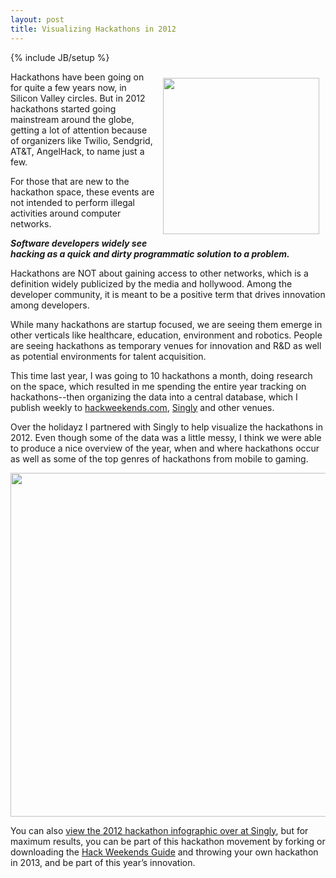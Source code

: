 ```yaml
---
layout: post
title: Visualizing Hackathons in 2012
---
```

{% include JB/setup %}

<p><a href="http://blog.singly.com/2013/01/22/hackathons-a-launchpad-for-app-innovation/"><img style="padding: 10px;" src="http://hackweekends.com/images/hackathon-home-1.jpg" alt="" width="250" align="right" /></a></p>
<p>Hackathons have been going on for quite a few years now, in Silicon Valley circles.  But in 2012 hackathons started going mainstream around the globe, getting a lot of attention because of organizers like Twilio, Sendgrid, AT&amp;T, AngelHack, to name just a few.</p>
<p>For those that are new to the hackathon space, these events are not intended to perform illegal activities around computer networks.</p>
<p><strong><em>Software developers widely see hacking as a quick and dirty programmatic solution to a problem.</em></strong></p>
<p>Hackathons are NOT about gaining access to other networks, which is a definition widely publicized by the media and hollywood.  Among the developer community, it is meant to be a positive term that drives innovation among developers.</p>
<p>While many hackathons are startup focused, we are seeing them emerge in other verticals like healthcare, education, environment and robotics.  People are seeing hackathons as temporary venues for innovation and R&amp;D as well as potential environments for talent acquisition.</p>
<p>This time last year, I was going to 10 hackathons a month, doing research on the space, which resulted in me spending the entire year tracking on hackathons--then organizing the data into a central database, which I publish weekly to <a href="http://hackweekends.com">hackweekends.com</a>, <a href="http://singly.com">Singly</a> and other venues.</p>
<p>Over the holidayz I partnered with Singly to help visualize the hackathons in 2012. Even though some of the data was a little messy, I think we were able to produce a nice overview of the year, when and where hackathons occur as well as some of the top genres of hackathons from mobile to gaming.</p>
<p><a href="http://blog.singly.com/2013/01/22/hackathons-a-launchpad-for-app-innovation/"><img style="display: block; margin-left: auto; margin-right: auto;" src="https://s3.amazonaws.com/kinlane-productions/singly/singly-hackathon-infographic-625px-width.jpg" alt="" width="550" align="center" /></a></p>
<p>You can also <a href="http://blog.singly.com/2013/01/22/hackathons-a-launchpad-for-app-innovation/">view the 2012 hackathon infographic over at Singly</a>, but for maximum results, you can be part of this hackathon movement by forking or downloading the <a href="https://github.com/kinlane/hack-weekends-guide">Hack Weekends Guide</a> and throwing your own hackathon in 2013, and be part of this year&rsquo;s innovation.</p>